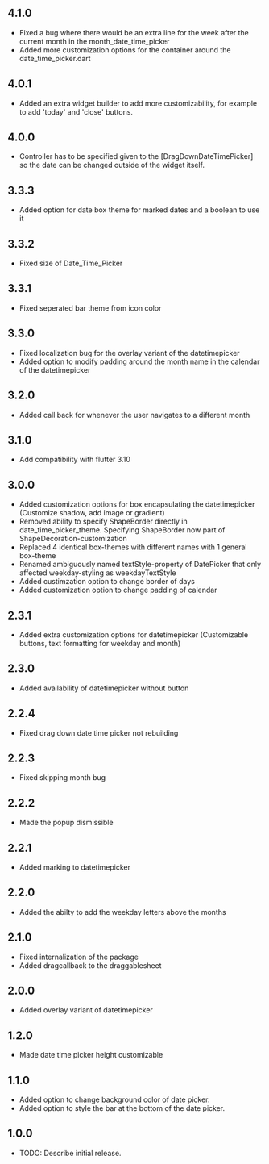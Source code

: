 ## 4.1.0

- Fixed a bug where there would be an extra line for the week after the current month in the month_date_time_picker
- Added more customization options for the container around the date_time_picker.dart

## 4.0.1

- Added an extra widget builder to add more customizability, for example to add 'today' and 'close' buttons.

## 4.0.0

- Controller has to be specified given to the [DragDownDateTimePicker] so the date can be changed outside of the widget itself.

## 3.3.3

- Added option for date box theme for marked dates and a boolean to use it

## 3.3.2

- Fixed size of Date_Time_Picker

## 3.3.1

- Fixed seperated bar theme from icon color

## 3.3.0

- Fixed localization bug for the overlay variant of the datetimepicker
- Added option to modify padding around the month name in the calendar of the datetimepicker

## 3.2.0

- Added call back for whenever the user navigates to a different month

## 3.1.0

- Add compatibility with flutter 3.10

## 3.0.0

- Added customization options for box encapsulating the datetimepicker (Customize shadow, add image or gradient)
- Removed ability to specify ShapeBorder directly in date_time_picker_theme. Specifying ShapeBorder now part of ShapeDecoration-customization
- Replaced 4 identical box-themes with different names with 1 general box-theme
- Renamed ambiguously named textStyle-property of DatePicker that only affected weekday-styling as weekdayTextStyle
- Added custimzation option to change border of days
- Added customization option to change padding of calendar

## 2.3.1

- Added extra customization options for datetimepicker (Customizable buttons, text formatting for weekday and month)

## 2.3.0

- Added availability of datetimepicker without button

## 2.2.4

- Fixed drag down date time picker not rebuilding

## 2.2.3

- Fixed skipping month bug

## 2.2.2

- Made the popup dismissible

## 2.2.1

- Added marking to datetimepicker

## 2.2.0

- Added the abilty to add the weekday letters above the months

## 2.1.0

- Fixed internalization of the package
- Added dragcallback to the draggablesheet

## 2.0.0

- Added overlay variant of datetimepicker

## 1.2.0

- Made date time picker height customizable

## 1.1.0

- Added option to change background color of date picker.
- Added option to style the bar at the bottom of the date picker.

## 1.0.0

- TODO: Describe initial release.
